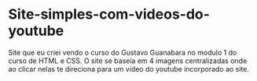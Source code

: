 # Site-simples-com-videos-do-youtube
Site que eu criei vendo o curso do Gustavo Guanabara no modulo 1 do curso de HTML e CSS.
O site se baseia em 4 imagens centralizadas onde ao clicar nelas te direciona para um video do youtube incorporado ao site.
